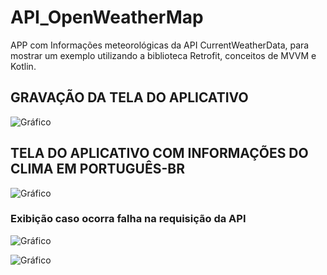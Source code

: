 # API_OpenWeatherMap
APP com Informações meteorológicas da API CurrentWeatherData, para mostrar um exemplo utilizando a biblioteca Retrofit, conceitos de MVVM e Kotlin.

## GRAVAÇÃO DA TELA DO APLICATIVO

![Gráfico](screen/gravação_tela.gif)

## TELA DO APLICATIVO COM INFORMAÇÕES DO CLIMA EM PORTUGUÊS-BR

![Gráfico](screen/tela_informações_pt-br.jpg)

### Exibição caso ocorra falha na requisição da API

![Gráfico](screen/falha_na_requisição.jpeg)

![Gráfico](screen/falha_na_requisição1.jpeg)
